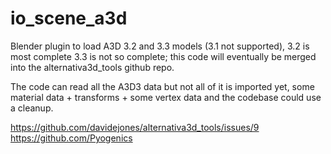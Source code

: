 # io_scene_a3d
Blender plugin to load A3D 3.2 and 3.3 models (3.1 not supported), 3.2 is most complete 3.3 is not so complete; this code will eventually be merged into the alternativa3d_tools github repo.

The code can read all the A3D3 data but not all of it is imported yet, some material data + transforms + some vertex data and the codebase could use a cleanup.

https://github.com/davidejones/alternativa3d_tools/issues/9
https://github.com/Pyogenics